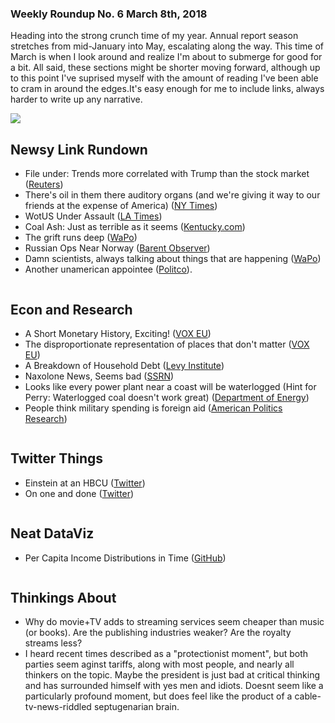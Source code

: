 ### Weekly Roundup No. 6 March 8th, 2018


Heading into the strong crunch time of my year. Annual report season stretches from mid-January into May, escalating along the way. This time of March is when I look around and realize I'm about to submerge for good for a bit. All said, these sections might be shorter moving forward, although up to this point I've suprised myself with the amount of reading I've been able to cram in around the edges.It's easy enough for me to include links, always harder to write up any narrative.

![](https://i.imgur.com/PlliZvR.png)

## Newsy Link Rundown

* File under: Trends more correlated with Trump than the stock market ([Reuters](https://www.reuters.com/article/us-usa-trump-hate-groups/u-s-hate-groups-proliferate-in-trumps-first-year-watchdog-says-idUSKCN1G5286))
* There's oil in them there auditory organs (and we're giving it way to our friends at the expense of America) ([NY Times](https://www.nytimes.com/2018/03/02/climate/bears-ears-national-monument.html?smid=tw-nytclimate&smtyp=cur))
* WotUS Under Assault ([LA Times](http://www.latimes.com/politics/la-na-pol-trump-water-20170228-story.html?outputType))
* Coal Ash: Just as terrible as it seems ([Kentucky.com](http://amp.kentucky.com/news/business/article203136944.html))
* The grift runs deep ([WaPo](https://www.washingtonpost.com/amphtml/news/business/wp/2018/03/02/shortly-before-trump-announced-tariffs-his-former-adviser-dumped-millions-in-steel-related-stocks/))
* Russian Ops Near Norway ([Barent Observer](https://thebarentsobserver.com/en/security/2018/03/russian-bombers-simulated-attack-against-radar-norways-barents-sea-coast))
* Damn scientists, always talking about things that are happening ([WaPo](https://www.washingtonpost.com/news/energy-environment/wp/2018/03/07/trump-official-said-scientists-went-outside-their-wheelhouse-by-writing-climate-change-dramatically-shrunk-montana-glaciers/))
* Another unamerican appointee ([Politco](https://www.politico.com/story/2018/03/08/andrew-veprek-state-department-refugee-admissions-448210)).

![]()

## Econ and Research

* A Short Monetary History, Exciting! ([VOX EU]( https://voxeu.org/article/money-and-monetary-stability-europe-1300-1914))
* The disproportionate representation of places that don't matter ([VOX EU](https://voxeu.org/article/revenge-places-dont-matter))
* A Breakdown of Household Debt ([Levy Institute](http://www.levyinstitute.org/publications/income-distribution-household-debt-and-aggregate-demand-a-critical-assessment))
* Naxolone News, Seems bad ([SSRN](https://papers.ssrn.com/sol3/papers.cfm?abstract_id=3135264))
* Looks like every power plant near a coast will be waterlogged (Hint for Perry: Waterlogged coal doesn't work great) ([Department of Energy](https://www.energy.gov/policy/initiatives/us-energy-sector-vulnerabilities-and-resilience-solutions-reports))
* People think military spending is foreign aid ([American Politics Research](http://journals.sagepub.com/doi/full/10.1177/1532673X18759645))

![]()

## Twitter Things

* Einstein at an HBCU ([Twitter](https://twitter.com/freedomrideblog/status/968325262285967366))
* On one and done ([Twitter](https://twitter.com/geedee215/status/968254221001936896))


![]()
## Neat DataViz


* Per Capita Income Distributions in Time ([GitHub](http://xenocrypt.github.io/CountyIncomeHistory.html))

![]()

## Thinkings About

* Why do movie+TV adds to streaming services seem cheaper than music (or books). Are the publishing industries weaker? Are the royalty streams less?
* I heard recent times described as a "protectionist moment", but both parties seem aginst tariffs, along with most people, and nearly all thinkers on the topic. Maybe the president is just bad at critical thinking and has surrounded himself with yes men and idiots. Doesnt seem like a particularly profound moment, but does feel like the product of a cable-tv-news-riddled septugenarian brain.
